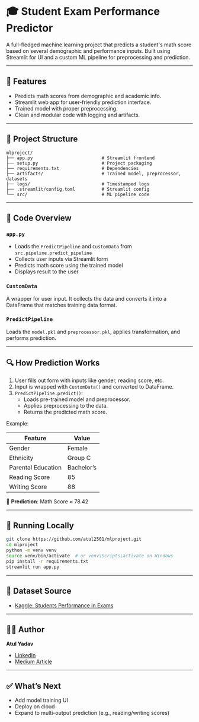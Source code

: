 
# 🎓 Student Exam Performance Predictor

A full-fledged machine learning project that predicts a student's math score based on several demographic and performance inputs. Built using Streamlit for UI and a custom ML pipeline for preprocessing and prediction.

---

## 🚀 Features

- Predicts math scores from demographic and academic info.
- Streamlit web app for user-friendly prediction interface.
- Trained model with proper preprocessing.
- Clean and modular code with logging and artifacts.

---

## 📁 Project Structure

```
mlproject/
├── app.py                          # Streamlit frontend
├── setup.py                        # Project packaging
├── requirements.txt                # Dependencies
├── artifacts/                      # Trained model, preprocessor, datasets
├── logs/                           # Timestamped logs
├── .streamlit/config.toml          # Streamlit config
└── src/                            # ML pipeline code
```

---

## 📘 Code Overview

### `app.py`

- Loads the `PredictPipeline` and `CustomData` from `src.pipeline.predict_pipeline`
- Collects user inputs via Streamlit form
- Predicts math score using the trained model
- Displays result to the user

### `CustomData`

A wrapper for user input. It collects the data and converts it into a DataFrame that matches training data format.

### `PredictPipeline`

Loads the `model.pkl` and `preprocessor.pkl`, applies transformation, and performs prediction.

---

## 🔍 How Prediction Works

1. User fills out form with inputs like gender, reading score, etc.
2. Input is wrapped with `CustomData()` and converted to DataFrame.
3. `PredictPipeline.predict()`:
   - Loads pre-trained model and preprocessor.
   - Applies preprocessing to the data.
   - Returns the predicted math score.

Example:

| Feature               | Value     |
|-----------------------|-----------|
| Gender                | Female    |
| Ethnicity             | Group C   |
| Parental Education    | Bachelor’s |
| Reading Score         | 85        |
| Writing Score         | 88        |

🔮 **Prediction**: Math Score ≈ 78.42

---

## 🧪 Running Locally

```bash
git clone https://github.com/atul2501/mlproject.git
cd mlproject
python -m venv venv
source venv/bin/activate  # or venv\Scripts\activate on Windows
pip install -r requirements.txt
streamlit run app.py
```

---

## 📌 Dataset Source

- [Kaggle: Students Performance in Exams](https://www.kaggle.com/datasets/spscientist/students-performance-in-exams?datasetId=74977)

---

## 👨‍💻 Author

**Atul Yadav**  
- [LinkedIn](https://www.linkedin.com/in/atul-yadav-112063294/)  
- [Medium Article](https://medium.com/@yatul247/build-a-professional-movie-recommender-system-using-python-streamlit-tmdb-api-f16ec17758b5)

---

## ✅ What’s Next

- Add model training UI
- Deploy on cloud
- Expand to multi-output prediction (e.g., reading/writing scores)
